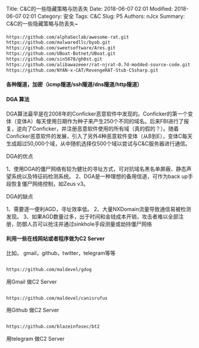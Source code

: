 Title: C&C的一些隐藏策略与防丢失
Date: 2018-06-07 02:01
Modified: 2018-06-07 02:01
Category: 安全
Tags: C&C
Slug: P5
Authors: nJcx
Summary: C&C的一些隐藏策略与防丢失~



#### 

```bash
https://github.com/alphaSeclab/awesome-rat.git
https://github.com/malwaredllc/byob.git
https://github.com/sweetsoftware/Ares.git
https://github.com/UBoat-Botnet/UBoat.git
https://github.com/sin5678/gh0st.git
https://github.com/alibawazeeer/rat-njrat-0.7d-modded-source-code.git
https://github.com/NYAN-x-CAT/RevengeRAT-Stub-CSsharp.git
```


#### 各种隧道，加密（icmp隧道/ssh隧道/dns隧道/http隧道）


#### DGA 算法

DGA算法最早是在2008年的Conficker恶意软件中发现的。Conficker的第一个变体（变体A）每天使用日期作为种子来产生250个不同的域名。后来FBI进行了报复，逆向了Conficker，并注册恶意软件使用的所有域（真的假的？）。随着Conficker恶意软件的发展，引入了另外4种恶意软件变体（从B到E），变体C每天生成超过50,000个域，从中随机选择仅500个域以尝试与C&C服务器进行通信。


DGA的优点

1、使用DGA的僵尸网络有较为健壮的寻址方式，可对抗域名黑名单屏蔽、静态声望系统以及特征码检测系统。
2、DGA是一种理想的备用信道，可作为back up手段恢复僵尸网络控制，如Zeus v3。

DGA的缺点

1、需要逐一便利AGD，寻址效率低。
2、大量NXDomain流量导致通信易被检测发现。
3、如果AGD数量过多，出于时间和金钱成本开销，攻击者难以全部注册，防御人员可以抢注并通过sinkhole手段测量或劫持僵尸网络



#### 利用一些在线网站或者程序做为C2 Server


比如， gmail，github，twitter，telegram等等


```bash

https://github.com/maldevel/gdog

```
用Gmail 做C2 Server


```bash

https://github.com/maldevel/canisrufus

```

用Github 做C2 Server


```bash

https://github.com/blazeinfosec/bt2

```
用telegram 做C2 Server








